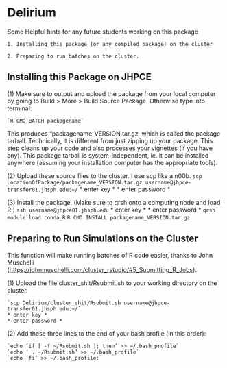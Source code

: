 # Delirium
Some Helpful hints for any future students working on this package

	1. Installing this package (or any compiled package) on the cluster
	
	2. Preparing to run batches on the cluster.
 
## Installing this Package on JHPCE

(1) Make sure to output and upload the package from your local computer
by going to Build > More > Build Source Package.  Otherwise type into terminal:

	`R CMD BATCH packagename`
	
This produces “packagename_VERSION.tar.gz, which is called the package tarball. 
Technically, it is different from just zipping up your package. 
This step cleans up your code and also processes your vignettes (if you have any). 
This package tarball is system-independent, 
ie. it can be installed anywhere (assuming your installation computer has the appropriate tools).

(2) Upload these source files to the cluster. I use scp like a n00b.
	`scp LocationOfPackage/packagename_VERSION.tar.gz username@jhpce-transfer01.jhsph.edu:~/`
	* enter key *
	* enter password *

(3) Install the package. (Make sure to qrsh onto a computing node and load R.)
	`ssh username@jhpce01.jhsph.edu`
	* enter key *
	* enter password *
	`qrsh`
	`module load conda_R`
	`R CMD INSTALL packagename_VERSION.tar.gz`

## Preparing to Run Simulations on the Cluster

This function will make running batches of R code easier, thanks to John Muschelli (https://johnmuschelli.com/cluster_rstudio/#5_Submitting_R_Jobs).

(1) Upload the file cluster_shit/Rsubmit.sh to your working directory on the cluster.

	`scp Delirium/cluster_shit/Rsubmit.sh username@jhpce-transfer01.jhsph.edu:~/`
	* enter key *
	* enter password *
	
(2) Add these three lines to the end of your bash profile (in this order):

	`echo ‘if [ -f ~/Rsubmit.sh ]; then’ >> ~/.bash_profile`
	`echo ‘	. ~/Rsubmit.sh’ >> ~/.bash_profile`
	`echo ‘fi’ >> ~/.bash_profile:`
